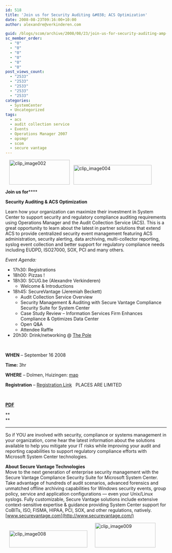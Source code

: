 ```yaml
---
id: 518
title: 'Join us for Security Auditing &#038; ACS Optimization'
date: 2008-08-23T09:16:00+10:00
author: alexandre@verkinderen.com

guid: /blogs/scom/archive/2008/08/23/join-us-for-security-auditing-amp-acs-optimization.aspx
sc_member_order:
  - "0"
  - "0"
  - "0"
  - "0"
  - "0"
  - "0"
post_views_count:
  - "2533"
  - "2533"
  - "2533"
  - "2533"
  - "2533"
categories:
  - SystemCenter
  - Uncategorized
tags:
  - acs
  - audit collection service
  - Events
  - Operations Manager 2007
  - opsmgr
  - scom
  - secure vantage
---
```

[<img src="http://scug.be/blogs/scom/WindowsLiveWriter/JoinusforSecurityAuditingACSOptimization_9FD4/clip_image002_thumb.jpg" style="border-width: 0px" alt="clip_image002" border="0" height="77" hspace="12" width="189" />](http://scug.be/blogs/scom/WindowsLiveWriter/JoinusforSecurityAuditingACSOptimization_9FD4/clip_image002_2.jpg)[<img src="http://scug.be/blogs/scom/WindowsLiveWriter/JoinusforSecurityAuditingACSOptimization_9FD4/clip_image004_thumb.jpg" style="border-width: 0px" alt="clip_image004" border="0" height="61" width="244" />](http://scug.be/blogs/scom/WindowsLiveWriter/JoinusforSecurityAuditingACSOptimization_9FD4/clip_image004_2.jpg)

**Join us for******

**Security Auditing & ACS Optimization**

Learn how your organization can maximize their investment in System Center to support security and regulatory compliance auditing requirements using Operations Manager and the Audit Collection Service (ACS). This is a great opportunity to learn about the latest in partner solutions that extend ACS to provide centralized security event management featuring ACS administration, security alerting, data archiving, multi-collector reporting, syslog event collection and better support for regulatory compliance needs including EUDPD, ISO27000, SOX, PCI and many others.

_Event Agenda:_ 

  * 17h30: Registrations 
  * 18h00: Pizzas ! 
  * 18h30: SCUG.be (Alexandre Verkinderen) 
      * Welcome & Introductions
  * 18h45: SecureVantage (Jeremiah Beckett) 
      * Audit Collection Service Overview 
      * Security Management & Auditing with Secure Vantage Compliance Security Suite for System Center 
      * Case Study Review – Information Services Firm Enhances Compliance & Optimizes Data Center 
      * Open Q&A 
      * Attendee Raffle
  * 20h30: Drink/networking @ [The Pole](http://www.thepole.be/)

&nbsp;

**WHEN** – September 16 2008

**Time:** 3hr

**WHERE** – Dolmen, Huizingen: [map](http://maps.live.com/default.aspx?v=2&FORM=LMLTCP&cp=sfrwnshbnqt9&style=b&lvl=1&tilt=-90&dir=0&alt=-1000&scene=21028353&phx=0&phy=0&phscl=1&encType=1&cid=3830E1884A3193EA%21149)

**Registration** &#8211; <a href="http://scug.be/content/Registration.aspx" target="_blank">Registration Link</a>&nbsp;&nbsp; PLACES ARE LIMITED

&nbsp;

**[PDF](http://scug.be/SeminarOutline_ACSOptimization2008.pdf)**

**  
** 

****

So if YOU are involved with security, compliance or systems management in your organization, come hear the latest information about the solutions available to help you mitigate your IT risks while improving your audit and reporting capabilities to support regulatory compliance efforts with Microsoft System Center technologies.

**About Secure Vantage Technologies**  
Move to the next generation of enterprise security management with the Secure Vantage Compliance Security Suite for Microsoft System Center.&nbsp; Take advantage of hundreds of audit scenarios, advanced forensics and unmatched offline archiving capabilities for Windows security events, group policy, service and application configurations &#8212; even your Unix/Linux syslogs. Fully customizable, Secure Vantage solutions include extensive context-sensitive expertise & guidance providing System Center support for CoBITs, ISO, FISMA, HIPAA, PCI, SOX, and other regulations, natively.&nbsp; [www.securevantage.com](http://www.securevantage.com/)

[<img src="http://scug.be/blogs/scom/WindowsLiveWriter/JoinusforSecurityAuditingACSOptimization_9FD4/clip_image008_thumb.jpg" style="border-width: 0px" alt="clip_image008" border="0" height="53" hspace="12" width="244" />](http://scug.be/blogs/scom/WindowsLiveWriter/JoinusforSecurityAuditingACSOptimization_9FD4/clip_image008_2.jpg)[<img src="http://scug.be/blogs/scom/WindowsLiveWriter/JoinusforSecurityAuditingACSOptimization_9FD4/clip_image009_thumb.jpg" style="border-width: 0px" alt="clip_image009" border="0" height="77" hspace="12" width="189" />](http://scug.be/blogs/scom/WindowsLiveWriter/JoinusforSecurityAuditingACSOptimization_9FD4/clip_image009_2.jpg)
